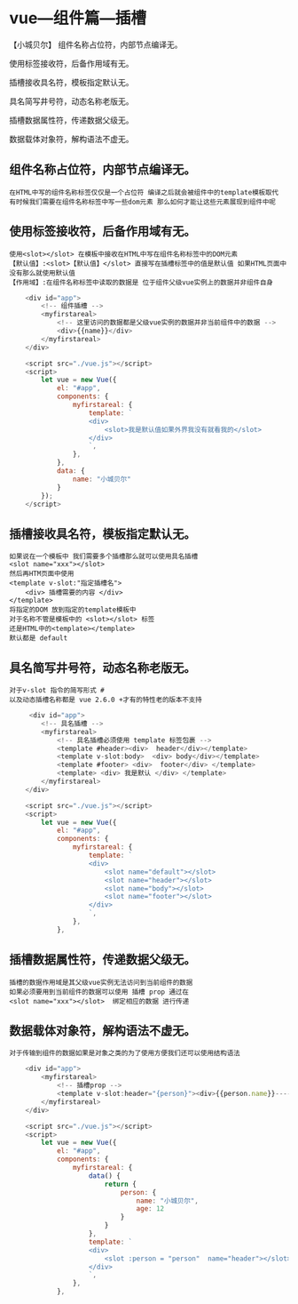 # vue—组件篇—插槽
【小城贝尔】
组件名称占位符，内部节点编译无。

使用标签接收符，后备作用域有无。

插槽接收具名符，模板指定默认无。

具名简写井号符，动态名称老版无。

插槽数据属性符，传递数据父级无。

数据载体对象符，解构语法不虚无。

## 组件名称占位符，内部节点编译无。
    在HTML中写的组件名称标签仅仅是一个占位符 编译之后就会被组件中的template模板取代
    有时候我们需要在组件名称标签中写一些dom元素 那么如何才能让这些元素展现到组件中呢
## 使用标签接收符，后备作用域有无。
    使用<slot></slot> 在模板中接收在HTML中写在组件名称标签中的DOM元素
    【默认值】:<slot>【默认值】</slot> 直接写在插槽标签中的值是默认值 如果HTML页面中没有那么就使用默认值
    【作用域】:在组件名称标签中读取的数据是 位于组件父级vue实例上的数据并非组件自身
```js
    <div id="app">
        <!-- 组件插槽 -->
        <myfirstareal>
            <!-- 这里访问的数据都是父级vue实例的数据并非当前组件中的数据 -->
            <div>{{name}}</div>
        </myfirstareal>
    </div>

    <script src="./vue.js"></script>
    <script>
        let vue = new Vue({
            el: "#app",
            components: {
                myfirstareal: {
                    template: `
                    <div>
                        <slot>我是默认值如果外界我没有就看我的</slot>
                    </div>
                    `,
                },
            },
            data: {
                name: "小城贝尔"
            }
        });
    </script>
```
## 插槽接收具名符，模板指定默认无。
    如果说在一个模板中 我们需要多个插槽那么就可以使用具名插槽
    <slot name="xxx"></slot> 
    然后再HTM页面中使用 
    <template v-slot:"指定插槽名">
        <div> 插槽需要的内容 </div>
    </template>
    将指定的DOM 放到指定的template模板中
    对于名称不管是模板中的 <slot></slot> 标签
    还是HTML中的<template></template>
    默认都是 default
## 具名简写井号符，动态名称老版无。
    对于v-slot 指令的简写形式 # 
    以及动态插槽名称都是 vue 2.6.0 +才有的特性老的版本不支持
```js
     <div id="app">
        <!-- 具名插槽 -->
        <myfirstareal>
            <!-- 具名插槽必须使用 template 标签包裹 -->
            <template #header><div>  header</div></template>
            <template v-slot:body>  <div> body</div></template>
            <template #footer> <div>  footer</div> </template>
            <template> <div> 我是默认 </div> </template>
        </myfirstareal>
    </div>

    <script src="./vue.js"></script>
    <script>
        let vue = new Vue({
            el: "#app",
            components: {
                myfirstareal: {
                    template: `
                    <div>
                        <slot name="default"></slot>
                        <slot name="header"></slot>
                        <slot name="body"></slot>
                        <slot name="footer"></slot>
                    </div>
                    `,
                },
            },
```
## 插槽数据属性符，传递数据父级无。
    插槽的数据作用域是其父级vue实例无法访问到当前组件的数据
    如果必须要用到当前组件的数据可以使用 插槽 prop 通过在
    <slot name="xxx"></slot>  绑定相应的数据 进行传递
## 数据载体对象符，解构语法不虚无。
    对于传输到组件的数据如果是对象之类的为了使用方便我们还可以使用结构语法
```js
    <div id="app">
        <myfirstareal>
            <!-- 插槽prop -->
            <template v-slot:header="{person}"><div>{{person.name}}-----{{person.age}}</div></template>
        </myfirstareal>
    </div>

    <script src="./vue.js"></script>
    <script>
        let vue = new Vue({
            el: "#app",
            components: {
                myfirstareal: {
                    data() {
                        return {
                            person: {
                                name: "小城贝尔",
                                age: 12
                            }
                        }
                    },
                    template: `
                    <div>
                        <slot :person = "person"  name="header"></slot>
                    </div>
                    `,
                },
            },
```